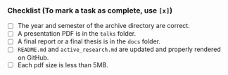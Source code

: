 ### Checklist (To mark a task as complete, use `[x]`)
- [ ] The year and semester of the archive directory are correct.
- [ ] A presentation PDF is in the `talks` folder.
- [ ] A final report or a final thesis is in the `docs` folder.
- [ ] `README.md` and `active_research.md` are updated and properly rendered on GitHub.
- [ ] Each pdf size is less than 5MB.

<!-- If you have reasons not to complete some of above tasks, please write here -->
